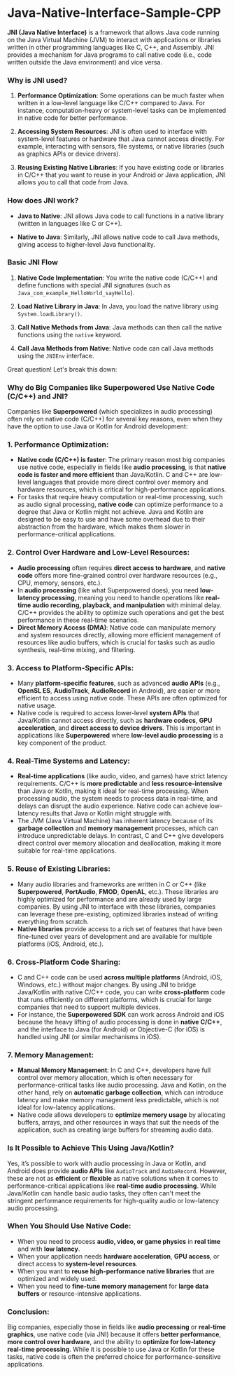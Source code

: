 # Java-Native-Interface-Sample-CPP
**JNI (Java Native Interface)** is a framework that allows Java code running on the Java Virtual Machine (JVM) to interact with applications or libraries written in other programming languages like C, C++, and Assembly. JNI provides a mechanism for Java programs to call native code (i.e., code written outside the Java environment) and vice versa.

### Why is JNI used?

1. **Performance Optimization**: Some operations can be much faster when written in a low-level language like C/C++ compared to Java. For instance, computation-heavy or system-level tasks can be implemented in native code for better performance.
   
2. **Accessing System Resources**: JNI is often used to interface with system-level features or hardware that Java cannot access directly. For example, interacting with sensors, file systems, or native libraries (such as graphics APIs or device drivers).

3. **Reusing Existing Native Libraries**: If you have existing code or libraries in C/C++ that you want to reuse in your Android or Java application, JNI allows you to call that code from Java.

### How does JNI work?

- **Java to Native**: JNI allows Java code to call functions in a native library (written in languages like C or C++).
  
- **Native to Java**: Similarly, JNI allows native code to call Java methods, giving access to higher-level Java functionality.

### Basic JNI Flow

1. **Native Code Implementation**: You write the native code (C/C++) and define functions with special JNI signatures (such as `Java_com_example_HelloWorld_sayHello`).
  
2. **Load Native Library in Java**: In Java, you load the native library using `System.loadLibrary()`.

3. **Call Native Methods from Java**: Java methods can then call the native functions using the `native` keyword.

4. **Call Java Methods from Native**: Native code can call Java methods using the `JNIEnv` interface.


Great question! Let's break this down:

### Why do Big Companies like Superpowered Use Native Code (C/C++) and JNI?

Companies like **Superpowered** (which specializes in audio processing) often rely on native code (C/C++) for several key reasons, even when they have the option to use Java or Kotlin for Android development:

### 1. **Performance Optimization**:
   - **Native code (C/C++) is faster**: The primary reason most big companies use native code, especially in fields like **audio processing**, is that **native code is faster and more efficient** than Java/Kotlin. C and C++ are low-level languages that provide more direct control over memory and hardware resources, which is critical for high-performance applications.
   - For tasks that require heavy computation or real-time processing, such as audio signal processing, **native code** can optimize performance to a degree that Java or Kotlin might not achieve. Java and Kotlin are designed to be easy to use and have some overhead due to their abstraction from the hardware, which makes them slower in performance-critical applications.

### 2. **Control Over Hardware and Low-Level Resources**:
   - **Audio processing** often requires **direct access to hardware**, and **native code** offers more fine-grained control over hardware resources (e.g., CPU, memory, sensors, etc.).
   - In **audio processing** (like what Superpowered does), you need **low-latency processing**, meaning you need to handle operations like **real-time audio recording, playback, and manipulation** with minimal delay. C/C++ provides the ability to optimize such operations and get the best performance in these real-time scenarios.
   - **Direct Memory Access (DMA)**: Native code can manipulate memory and system resources directly, allowing more efficient management of resources like audio buffers, which is crucial for tasks such as audio synthesis, real-time mixing, and filtering.

### 3. **Access to Platform-Specific APIs**:
   - Many **platform-specific features**, such as advanced **audio APIs** (e.g., **OpenSL ES**, **AudioTrack**, **AudioRecord** in Android), are easier or more efficient to access using native code. These APIs are often optimized for native usage.
   - Native code is required to access lower-level **system APIs** that Java/Kotlin cannot access directly, such as **hardware codecs**, **GPU acceleration**, and **direct access to device drivers**. This is important in applications like **Superpowered** where **low-level audio processing** is a key component of the product.

### 4. **Real-Time Systems and Latency**:
   - **Real-time applications** (like audio, video, and games) have strict latency requirements. C/C++ is **more predictable** and **less resource-intensive** than Java or Kotlin, making it ideal for real-time processing. When processing audio, the system needs to process data in real-time, and delays can disrupt the audio experience. Native code can achieve low-latency results that Java or Kotlin might struggle with.
   - The JVM (Java Virtual Machine) has inherent latency because of its **garbage collection** and **memory management** processes, which can introduce unpredictable delays. In contrast, C and C++ give developers direct control over memory allocation and deallocation, making it more suitable for real-time applications.

### 5. **Reuse of Existing Libraries**:
   - Many audio libraries and frameworks are written in C or C++ (like **Superpowered**, **PortAudio**, **FMOD**, **OpenAL**, etc.). These libraries are highly optimized for performance and are already used by large companies. By using JNI to interface with these libraries, companies can leverage these pre-existing, optimized libraries instead of writing everything from scratch.
   - **Native libraries** provide access to a rich set of features that have been fine-tuned over years of development and are available for multiple platforms (iOS, Android, etc.).

### 6. **Cross-Platform Code Sharing**:
   - C and C++ code can be used **across multiple platforms** (Android, iOS, Windows, etc.) without major changes. By using JNI to bridge Java/Kotlin with native C/C++ code, you can write **cross-platform** code that runs efficiently on different platforms, which is crucial for large companies that need to support multiple devices.
   - For instance, the **Superpowered SDK** can work across Android and iOS because the heavy lifting of audio processing is done in **native C/C++**, and the interface to Java (for Android) or Objective-C (for iOS) is handled using JNI (or similar mechanisms in iOS).

### 7. **Memory Management**:
   - **Manual Memory Management**: In C and C++, developers have full control over memory allocation, which is often necessary for performance-critical tasks like audio processing. Java and Kotlin, on the other hand, rely on **automatic garbage collection**, which can introduce latency and make memory management less predictable, which is not ideal for low-latency applications.
   - Native code allows developers to **optimize memory usage** by allocating buffers, arrays, and other resources in ways that suit the needs of the application, such as creating large buffers for streaming audio data.

### Is It Possible to Achieve This Using Java/Kotlin?
Yes, it’s possible to work with audio processing in Java or Kotlin, and Android does provide **audio APIs** like `AudioTrack` and `AudioRecord`. However, these are not as **efficient** or **flexible** as native solutions when it comes to performance-critical applications like **real-time audio processing**. While Java/Kotlin can handle basic audio tasks, they often can't meet the stringent performance requirements for high-quality audio or low-latency audio processing.

### When You Should Use Native Code:
- When you need to process **audio, video, or game physics** in **real time** and with **low latency**.
- When your application needs **hardware acceleration**, **GPU access**, or direct access to **system-level resources**.
- When you want to **reuse high-performance native libraries** that are optimized and widely used.
- When you need to **fine-tune memory management** for **large data buffers** or resource-intensive applications.

### Conclusion:
Big companies, especially those in fields like **audio processing** or **real-time graphics**, use native code (via JNI) because it offers **better performance**, **more control over hardware**, and the ability to **optimize for low-latency real-time processing**. While it is possible to use Java or Kotlin for these tasks, native code is often the preferred choice for performance-sensitive applications.
